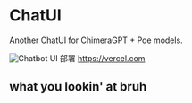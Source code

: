 # ChatUI

Another ChatUI for ChimeraGPT + Poe models.

![Chatbot UI](./public/screenshots/SUS.jpg)
部署
https://vercel.com

## what you lookin' at bruh
